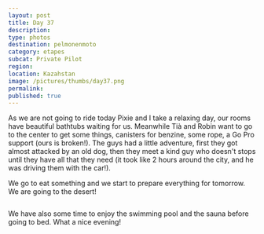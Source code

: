 ```yaml
---
layout: post
title: Day 37
description: 
type: photos
destination: pelmonenmoto
category: etapes
subcat: Private Pilot
region: 
location: Kazahstan
image: /pictures/thumbs/day37.png
permalink: 
published: true
---
```


As we are not going to ride today Pixie and I take a relaxing day, our rooms have beautiful bathtubs waiting for us. Meanwhile Tià and Robin want to go to the center to get some things, canisters for benzine, some rope, a Go Pro support (ours is broken!). The guys had a little adventure, first they got almost attacked by an old dog, then they meet a kind guy who doesn't stops until they have all that they need (it took like 2 hours around the city, and he was driving them with the car!).

We go to eat something and we start to prepare everything for tomorrow. We are going to the desert!

<p><a
href="https://lh3.googleusercontent.com/7OzyEeRtavcSTgjBYEMtNaVb7GfRJhnedueZBvwHmcKoVKvBHjtCOIoVCLMLaloQvy1lSJhg6stYDSmlAo3XsXzVzqG6G5ZcfAM3Nh344-73x3ZLY_4_AWAcwrK5R4j4dJ1P_7urJcKZs6dkAyMJNnPHj1jz5JMyCjHi9F1kMTb_HiAfOt-YfKCi3N0_CMXzEgAibq0jy3xFsAIXjokk7gQeu9FXWBi6_T0GE_qgsm6_dqM6tv7PAoh6MRu4OVlx0Z6CnTEZOP-ZJ63zyXR4vIPD5NTdn91PkhMcUXQcOYiaSjJhtjINY6pQOAmq1TM7CQFeAUBbJVtro8_DzhVbUfcYt95uksswVjlDnUlcKAcKjq9z9a48ZMiawgbT48iCjKkixhDXtMYTFAUCY01z0laUzVBMsu_lp_1lkkpDC447G6om31TgxRqx3FiyjFoRzuvp9hBC1CQ6gXrN1xdG7XUdaDPl4J3zQB7gOZL85wd6PtKWuoAqYrrSfMcoPztHBwKOenYiEaa4ga15EnNpyKwkBGsjShRfffKlO_oKaR2La4qSJnMa5VkWkSiufz4TwmrmT1Rxz1-STY6acTYsvZvJuvb2oVAksfRtBE6Trx1HIq-cSfdM_jy1HDQwOzXQllu1ng4TxzrvX_WwHSb9VK_7u2QeY9jayQ=w1059-h794-no"><img 
src="https://lh3.googleusercontent.com/7OzyEeRtavcSTgjBYEMtNaVb7GfRJhnedueZBvwHmcKoVKvBHjtCOIoVCLMLaloQvy1lSJhg6stYDSmlAo3XsXzVzqG6G5ZcfAM3Nh344-73x3ZLY_4_AWAcwrK5R4j4dJ1P_7urJcKZs6dkAyMJNnPHj1jz5JMyCjHi9F1kMTb_HiAfOt-YfKCi3N0_CMXzEgAibq0jy3xFsAIXjokk7gQeu9FXWBi6_T0GE_qgsm6_dqM6tv7PAoh6MRu4OVlx0Z6CnTEZOP-ZJ63zyXR4vIPD5NTdn91PkhMcUXQcOYiaSjJhtjINY6pQOAmq1TM7CQFeAUBbJVtro8_DzhVbUfcYt95uksswVjlDnUlcKAcKjq9z9a48ZMiawgbT48iCjKkixhDXtMYTFAUCY01z0laUzVBMsu_lp_1lkkpDC447G6om31TgxRqx3FiyjFoRzuvp9hBC1CQ6gXrN1xdG7XUdaDPl4J3zQB7gOZL85wd6PtKWuoAqYrrSfMcoPztHBwKOenYiEaa4ga15EnNpyKwkBGsjShRfffKlO_oKaR2La4qSJnMa5VkWkSiufz4TwmrmT1Rxz1-STY6acTYsvZvJuvb2oVAksfRtBE6Trx1HIq-cSfdM_jy1HDQwOzXQllu1ng4TxzrvX_WwHSb9VK_7u2QeY9jayQ=w1059-h794-no" alt=""></a></p>

We have also some time to enjoy the swimming pool and the sauna before going to bed. What a nice evening!